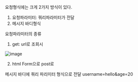 요청형식에는 크게 2가지 방식이 있다.

1. 요청파라미터: 쿼리파라미터가 전달
2. 메시지 바디형식

요청파라미터의 종류

1. get: url로 조회시

![image](https://user-images.githubusercontent.com/108928206/183658598-2daf5a0d-e7ba-46f4-b051-4545aad5fb04.png)

2. html Form으로 post로

메시지 바디에 쿼리 파리미터 형식으로 전달 username=hello&age=20


